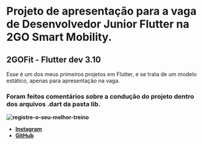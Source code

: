 # Projeto de apresentação para a vaga de Desenvolvedor Junior Flutter na 2GO Smart Mobility.
## 2GOFit - Flutter dev 3.10

Esse é um dos meus primeiros projetos em Flutter, e se trata de um modelo estático, apenas para apresentação na vaga. 
### Foram feitos comentários sobre a condução do projeto dentro dos arquivos .dart da pasta <b>lib<b>.

![registre-o-seu-melhor-treino](https://user-images.githubusercontent.com/61065553/213053712-2a855232-4094-4df3-8757-6d631d94a2f7.jpg)


- [Instagram](https://www.instagram.com/gabrielvianna__/)
- [GitHub](https://github.com/gabrielviannadev)
